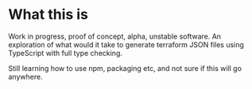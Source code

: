 # What this is

Work in progress, proof of concept, alpha, unstable software.
An exploration of what would it take to generate terraform JSON files using TypeScript with full type checking.

Still learning how to use npm, packaging etc, and not sure if this will go anywhere.
